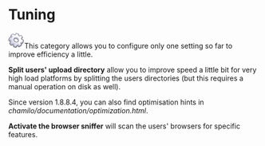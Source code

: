 # Tuning

![](../../../.gitbook/assets/graficos13%20%285%29.png)This category allows you to configure only one setting so far to improve efficiency a little.

**Split users' upload directory** allow you to improve speed a little bit for very high load platforms by splitting the users directories \(but this requires a manual operation on disk as well\).

Since version 1.8.8.4, you can also find optimisation hints in _chamilo/documentation/optimization.html_.

**Activate the browser sniffer** will scan the users' browsers for specific features.

